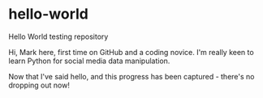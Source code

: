 # hello-world
Hello World testing repository


Hi, Mark here, first time on GitHub and a coding novice.
I'm really keen to learn Python for social media data manipulation.

Now that I've said hello, and this progress has been captured - there's no dropping out now!
